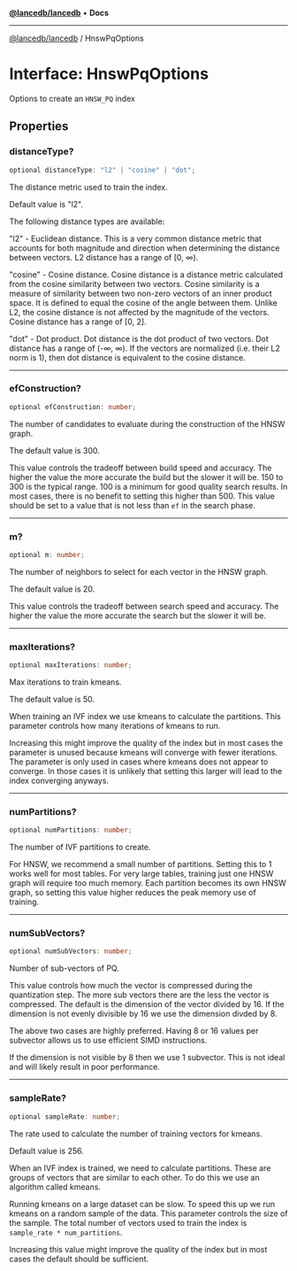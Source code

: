[**@lancedb/lancedb**](../README.md) • **Docs**

***

[@lancedb/lancedb](../globals.md) / HnswPqOptions

# Interface: HnswPqOptions

Options to create an `HNSW_PQ` index

## Properties

### distanceType?

```ts
optional distanceType: "l2" | "cosine" | "dot";
```

The distance metric used to train the index.

Default value is "l2".

The following distance types are available:

"l2" - Euclidean distance. This is a very common distance metric that
accounts for both magnitude and direction when determining the distance
between vectors. L2 distance has a range of [0, ∞).

"cosine" - Cosine distance.  Cosine distance is a distance metric
calculated from the cosine similarity between two vectors. Cosine
similarity is a measure of similarity between two non-zero vectors of an
inner product space. It is defined to equal the cosine of the angle
between them.  Unlike L2, the cosine distance is not affected by the
magnitude of the vectors.  Cosine distance has a range of [0, 2].

"dot" - Dot product. Dot distance is the dot product of two vectors. Dot
distance has a range of (-∞, ∞). If the vectors are normalized (i.e. their
L2 norm is 1), then dot distance is equivalent to the cosine distance.

***

### efConstruction?

```ts
optional efConstruction: number;
```

The number of candidates to evaluate during the construction of the HNSW graph.

The default value is 300.

This value controls the tradeoff between build speed and accuracy.
The higher the value the more accurate the build but the slower it will be.
150 to 300 is the typical range. 100 is a minimum for good quality search
results. In most cases, there is no benefit to setting this higher than 500.
This value should be set to a value that is not less than `ef` in the search phase.

***

### m?

```ts
optional m: number;
```

The number of neighbors to select for each vector in the HNSW graph.

The default value is 20.

This value controls the tradeoff between search speed and accuracy.
The higher the value the more accurate the search but the slower it will be.

***

### maxIterations?

```ts
optional maxIterations: number;
```

Max iterations to train kmeans.

The default value is 50.

When training an IVF index we use kmeans to calculate the partitions.  This parameter
controls how many iterations of kmeans to run.

Increasing this might improve the quality of the index but in most cases the parameter
is unused because kmeans will converge with fewer iterations.  The parameter is only
used in cases where kmeans does not appear to converge.  In those cases it is unlikely
that setting this larger will lead to the index converging anyways.

***

### numPartitions?

```ts
optional numPartitions: number;
```

The number of IVF partitions to create.

For HNSW, we recommend a small number of partitions. Setting this to 1 works
well for most tables. For very large tables, training just one HNSW graph
will require too much memory. Each partition becomes its own HNSW graph, so
setting this value higher reduces the peak memory use of training.

***

### numSubVectors?

```ts
optional numSubVectors: number;
```

Number of sub-vectors of PQ.

This value controls how much the vector is compressed during the quantization step.
The more sub vectors there are the less the vector is compressed.  The default is
the dimension of the vector divided by 16.  If the dimension is not evenly divisible
by 16 we use the dimension divded by 8.

The above two cases are highly preferred.  Having 8 or 16 values per subvector allows
us to use efficient SIMD instructions.

If the dimension is not visible by 8 then we use 1 subvector.  This is not ideal and
will likely result in poor performance.

***

### sampleRate?

```ts
optional sampleRate: number;
```

The rate used to calculate the number of training vectors for kmeans.

Default value is 256.

When an IVF index is trained, we need to calculate partitions.  These are groups
of vectors that are similar to each other.  To do this we use an algorithm called kmeans.

Running kmeans on a large dataset can be slow.  To speed this up we run kmeans on a
random sample of the data.  This parameter controls the size of the sample.  The total
number of vectors used to train the index is `sample_rate * num_partitions`.

Increasing this value might improve the quality of the index but in most cases the
default should be sufficient.
